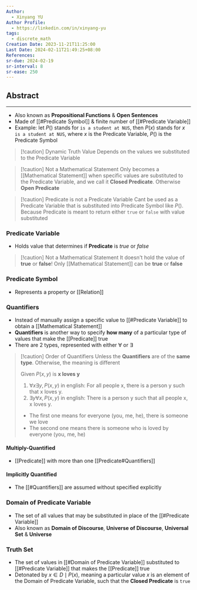 ```yaml
---
Author:
  - Xinyang YU
Author Profile:
  - https://linkedin.com/in/xinyang-yu
tags:
  - discrete_math
Creation Date: 2023-11-21T11:25:00
Last Date: 2024-02-11T21:49:25+08:00
References: 
sr-due: 2024-02-19
sr-interval: 8
sr-ease: 250
---
```

## Abstract
---
- Also known as **Propositional Functions** & **Open Sentences**
- Made of [[#Predicate Symbol]] & finite number of [[#Predicate Variable]]
- Example: let $P()$ stands for `is a student at NUS`, then  $P(x)$ stands for $x$ `is a student at NUS`, where $x$ is the Predicate Variable, $P()$ is the Predicate Symbol


>[!caution] Dynamic Truth Value
>Depends on the values we substituted to the Predicate Variable

>[!caution] Not a Mathematical Statement
>Only becomes a [[Mathematical Statement]] when specific values are substituted to the Predicate Variable, and we call it **Closed Predicate**. Otherwise **Open Predicate**

>[!caution] Predicate is not a Predicate Variable
> Cant be used as a Predicate Variable that is substituted into Predicate Symbol like $P()$. Because Predicate is meant to return either `true` or `false` with value substituted 

### Predicate Variable
- Holds value that determines if **Predicate** is *true* or *false*
>[!caution] Not a Mathematical Statement
>It doesn't hold the value of **true** or **false**! Only [[Mathematical Statement]] can be **true** or **false**
### Predicate Symbol
- Represents a property or [[Relation]]
### Quantifiers
- Instead of manually assign a specific value to [[#Predicate Variable]] to obtain a [[Mathematical Statement]]
- **Quantifiers** is another way to specify **how many** of a particular type of values that make the [[Predicate]] true
- There are 2 types, represented with either  $\forall$ or $\exists$

>[!caution] Order of Quantifiers
>Unless the **Quantifiers** are of the **same type**. Otherwise, the meaning is different
>
> Given $P(x,y)$ is **x loves y**
> 1. $\forall x \exists y, P(x,y)$  in english: For all people x, there is a person y such that x loves y.
> 2. $\exists y \forall x, P(x,y)$ in english: There is a person y such that all people x, x loves y. 
>    
> - The first one means for everyone (you, me, he), there is someone we love
> - The second one means there is someone who is loved by everyone (you, me, he)

#### Multiply-Quantified
- [[Predicate]] with more than one [[Predicate#Quantifiers]]

#### Implicitly Quantified
- The [[#Quantifiers]] are assumed without specified explicitly
 
### Domain of Predicate Variable
- The set of all values that may be substituted in place of the [[#Predicate Variable]]
- Also known as **Domain of Discourse**, **Universe of Discourse**, **Universal Set** & **Universe**
### Truth Set
- The set of values in [[#Domain of Predicate Variable]] substituted to [[#Predicate Variable]] that makes the [[Predicate]] true
- Detonated by ${x \in D \mid P(x)}$, meaning a particular value $x$ is an element of the Domain of Predicate Variable, such that the **Closed Predicate** is `true`
